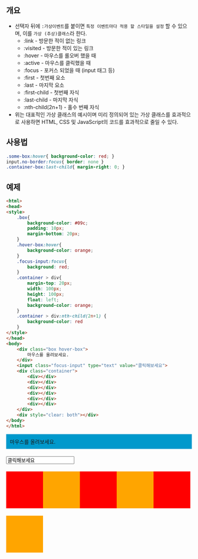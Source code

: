 ## 개요
* 선택자 뒤에 `:가상이벤트`를 붙이면 `특정 이벤트마다 적용 할 스타일을 설정` 할 수 있으며, 이를 `가상 (추상)클래스`라 한다.
  * :link - 방문한 적이 없는 링크
  * :visited - 방문한 적이 있는 링크
  * :hover - 마우스를 롤오버 했을 때
  * :active - 마우스를 클릭했을 때
  * :focus - 포커스 되었을 때 (input 태그 등)
  * :first - 첫번째 요소
  * :last - 마지막 요소
  * :first-child - 첫번째 자식
  * :last-child - 마지막 자식
  * :nth-child(2n+1) - 홀수 번째 자식
* 위는 대표적인 가상 클래스의 예시이며 미리 정의되어 있는 가상 클래스를 효과적으로 사용하면 HTML, CSS 및 JavaScript의 코드를 효과적으로 줄일 수 있다.

## 사용법
```css
.some-box:hover{ background-color: red; }
input.no-border:focus{ border: none }
.container-box:last-child{ margin-right: 0; }
```

## 예제
```html
<html>
<head>
<style>
	.box{
		background-color: #09c;
		padding: 10px;
		margin-bottom: 20px;
	}
	.hover-box:hover{
		background-color: orange;
	}
	.focus-input:focus{
		background: red;
	}
	.container > div{
		margin-top: 20px;
		width: 100px;
		height: 100px;
		float: left;
		background-color: orange;
	}
	.container > div:nth-child(2n+1) {
		background-color: red
	}
</style>
</head>
<body>
	<div class="box hover-box">
		마우스를 올려보세요.
	</div>
	<input class="focus-input" type="text" value="클릭해보세요">
	<div class="container">
		<div></div>
		<div></div>
		<div></div>
		<div></div>
		<div></div>
		<div></div>
	</div>
	<div style="clear: both"></div>
</body>
</html>
```
<html>
<head>
<style>
	.box{
		background-color: #09c;
		padding: 10px;
		margin-bottom: 20px;
	}
	.hover-box:hover{
		background-color: orange;
	}
	.focus-input:focus{
		background: red;
	}
	.container > div{
		margin-top: 20px;
		width: 100px;
		height: 100px;
		float: left;
		background-color: orange;
	}
	.container > div:nth-child(2n+1) {
		background-color: red
	}
</style>
</head>
<body>
	<div class="box hover-box">
		마우스를 올려보세요.
	</div>
	<input class="focus-input" type="text" value="클릭해보세요">
	<div class="container">
		<div></div>
		<div></div>
		<div></div>
		<div></div>
		<div></div>
		<div></div>
	</div>
	<div style="clear: both"></div>
</body>
</html>